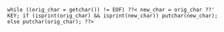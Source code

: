 `
while ((orig_char = getchar()) != EOF) ??<
    new_char = orig_char ??' KEY;
    if (isprint(orig_char) && isprint(new_char))
        putchar(new_char);
    else
        putchar(orig_char);
??>
`
